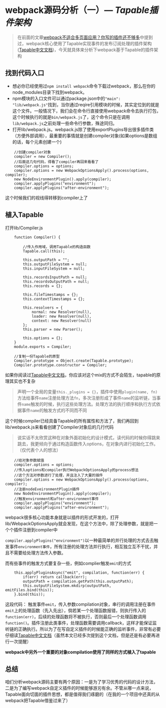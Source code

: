 # webpack源码分析（一）— *Tapable插件架构*
> 在前面的文章[webpack不适合多页面应用？你写的插件还不够多](read-webpack-plugin.md)中提到过，webpack核心使用了Tapable实现事件的发布订阅处理的插件架构([Tapable中文文档](tapable.md))，今天就具体来分析下webpack基于Tapable的插件架构

## 找到代码入口
- 想必你已经使用过`npm install webpack`命令下载过webpack，那么在你的node_modules目录下找到webpack。
- npm模块的入口文件可以通过package.json中的`"main": "lib/webpack.js"`找到，当你通过reqire引用模块的时候，其实定位到的就是这个文件。一般情况下，我们会在命令行直接使用webpack命令去执行打包，这个时候执行的就是`bin/webpack.js`了，这个命令只是在调用`lib/webpack.js`之前处理一些命令行参数，殊途同归。
- 打开lib/webpack.js。webpack.js除了使用exportPlugins导出很多插件类（方便外部调用），最重要的事情就是创建compiler对象(如果options是数组的话，每个元素创建一个)
```
    //创建compiler对象
    compiler = new Compiler();
    //后面这几句代码，得看了compiler再回来看看了
    compiler.options = options;
    compiler.options = new WebpackOptionsApply().process(options, compiler);
    new NodeEnvironmentPlugin().apply(compiler);
    compiler.applyPlugins("environment");
    compiler.applyPlugins("after-environment");
```
这个时候我们的视线得转移到compiler上了

## 植入Tapable
打开lib/Compiler.js
```
    function Compiler() {

        //传入作用域，调用Tapable的构造函数
        Tapable.call(this);

        this.outputPath = "";
        this.outputFileSystem = null;
        this.inputFileSystem = null;

        this.recordsInputPath = null;
        this.recordsOutputPath = null;
        this.records = {};

        this.fileTimestamps = {};
        this.contextTimestamps = {};

        this.resolvers = {
            normal: new Resolver(null),
            loader: new Resolver(null),
            context: new Resolver(null)
        };
        this.parser = new Parser();

        this.options = {};
    }
    module.exports = Compiler;

    //复制一份Tapable的原型
    Compiler.prototype = Object.create(Tapable.prototype);
    Compiler.prototype.constructor = Compiler;
```
如果你阅读过[Tapable中文文档](tapable.md)，你应该对这个mix的方式不会陌生，tapable的原理其实也不复杂
> 声明一个全局的变量`this._plugins = {}`，插件中使用`plugin(name, fn)`方法给事件`name`注册处理方法`fn`，多次注册形成了事件`name`的监听链，当事件`name`触发的时候，执行这些处理方法。处理方法的执行顺序和执行方式依据事件`name`的触发方式的不同而不同

这个时候compiler已经具备Tapable的所有属性和方法了，我们再回到lib/webpack.js来看看创建了Compiler对象后的几行代码
>说实话不太欣赏这种在对象外面初始化的设计模式，读代码的时候你得跳来跳去，我更倾向于通过构造函数传入options，在对象内进行初始化工作。（仅代表个人的想法）

```
    //给对象参数赋值
    compiler.options = options;
    //传入options和compiler执行WebpackOptionsApply的process想法
    //这个方法对参数进行了处理，并且注入了大量的插件
    compiler.options = new WebpackOptionsApply().process(options, compiler);
    //注册nodeEveironmentPlugin插件
    new NodeEnvironmentPlugin().apply(compiler);
    //触发environment和after-environment事件
    compiler.applyPlugins("environment");
    compiler.applyPlugins("after-environment");
```

webpack很多核心功能本身就是以插件的形式开发的，打开lib/WebpackOptionsApply就会发现，在这个方法中，除了处理参数，就是把一个个插件注册到compiler中

`compiler.applyPlugins("environment")`以一种最简单的并行处理的方式去去触发事件`environment事件`，所有注册的处理方法并行执行，相互独立互不干扰，并且不需要给处理方法传入参数。

而有些事件的触发方式要复杂一些，例如complier触发`emit`的方式
```
    this.applyPluginsAsync("emit", compilation, function(err) {
        if(err) return callback(err);
        outputPath = compilation.getPath(this.outputPath);
        this.outputFileSystem.mkdirp(outputPath, emitFiles.bind(this));
    }.bind(this));
```
这段代码：
触发事件`emit`，传入参数compilation对象，串行的调用注册在事件`emit`上的处理函数（先入先出），倘若某一个处理函数报错，则执行传入的`function(err)`，后续的处理函数将不被执行，否则最后一个处理函数调用`function()`。插件注册此类事件，处理函数需要调用callback，这样才能保证监听链的正确执行。所以为了在写自定义插件的时候能正确的监听事件，非常有必要仔细读[Tapable中文文档](tapable.md)（虽然本文已经多次提到这个文档，但是还是有必要再进行一次提醒）

**webpack中另外一个重要的对象compilation使用了同样的方式植入了tapable**

## 总结
咱们分析webpack源码主要有两个原因：一是为了学习优秀的代码的设计方法，二是为了编写webpack自定义插件的时候能够游刃有余。不管从哪一点来说，Tapable面向切面的插件思想，都是值得我们琢磨的（在我的一个项目中还真的从webpack把Tapable借鉴过来了）

